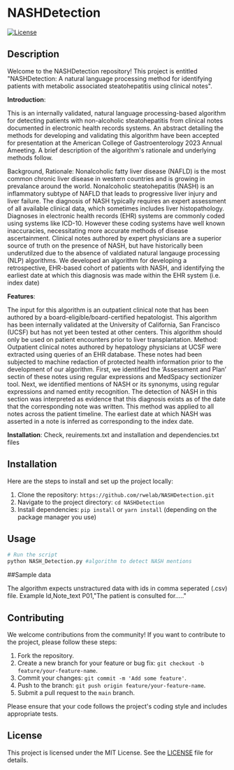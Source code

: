# NASHDetection

[![License](https://img.shields.io/badge/license-MIT-blue.svg)](LICENSE)

## Description

Welcome to the NASHDetection repository! 
This project is entitled "NASHDetection: A natural language processing method for identifying patients with metabolic associated steatohepatitis using clinical notes". 



 **Introduction**: 

This is an internally validated, natural language processing-based algorithm for detecting patients with non-alcoholic steatohepatitis from clinical notes documented in electronic health records systems. An abstract detailing the methods for developing and validating this algorithm have been accepted for presentation at the American College of Gastroenterology 2023 Annual Ameeting. A brief description of the algorithm's rationale and underlying methods follow.

Background, Rationale:
Nonalcoholic fatty liver disease (NAFLD) is the most common chronic liver disease in western countries and is growing in prevalance around the world. Nonalcoholic steatohepatitis (NASH) is an inflammatory subtype of NAFLD that leads to progressive liver injury and liver failure. The diagnosis of NASH typically requires an expert assessment of all available clinical data, which sometimes includes liver histopathology.
Diagnoses in electronic health records (EHR) systems are commonly coded using systems like ICD-10. However these coding systems have well known inaccuracies, necessitating more accurate methods of disease ascertainment. Clinical notes authored by expert physicians are a superior source of truth on the presence of NASH, but have historically been underutilzed due to the absence of valdiated natural langauge processing (NLP) algorithms.
We developed an algorithm for developing a retrospective, EHR-based cohort of patients with NASH, and identifying the earliest date at which this diagnosis was made within the EHR system (i.e. index date)



 **Features**: 
 
The input for this algorithm is an outpatient clinical note that has been authored by a board-eligible/board-certified hepatologist.
This algorithm has been internally validated at the University of California, San Francisco (UCSF) but has not yet been tested at other centers.
This algorithm should only be used on patient encounters prior to liver transplantation.
Method:
Outpatient clinical notes authored by hepatology physicians at UCSF were extracted using queries of an EHR database. These notes had been subjected to machine redaction of protected health information prior to the development of our algorithm.
First, we identified the ‘Assessment and Plan’ sectin of these notes using regular expressions and MedSpacy sectionizer tool.
Next, we identified mentions of NASH or its synonyms, using regular expressions and named entity recognition. The detection of NASH in this section was interpreted as evidence that this diagnosis exists as of the date that the corresponding note was written.
This method was applied to all notes across the patient timeline. The earliest date at which NASH was asserted in a note is inferred as corresponding to the index date.


 **Installation**: 
Check, reuirements.txt and installation and dependencies.txt files

## Installation

Here are the steps to install and set up the project locally:

1. Clone the repository: `https://github.com/rwelab/NASHDetection.git`
2. Navigate to the project directory: `cd NASHDetection`
3. Install dependencies: `pip install` or `yarn install` (depending on the package manager you use)

## Usage

```bash
# Run the script
python NASH_Detection.py #algorithm to detect NASH mentions

```
##Sample data

The algorithm expects unstractured data with ids in comma seperated (.csv) file.
Example
Id,Note_text
P01,"The patient is consulted for....."

## Contributing

We welcome contributions from the community! If you want to contribute to the project, please follow these steps:

1. Fork the repository.
2. Create a new branch for your feature or bug fix: `git checkout -b feature/your-feature-name`.
3. Commit your changes: `git commit -m 'Add some feature'`.
4. Push to the branch: `git push origin feature/your-feature-name`.
5. Submit a pull request to the `main` branch.

Please ensure that your code follows the project's coding style and includes appropriate tests.

## License

This project is licensed under the MIT License. See the [LICENSE](LICENSE) file for details.

